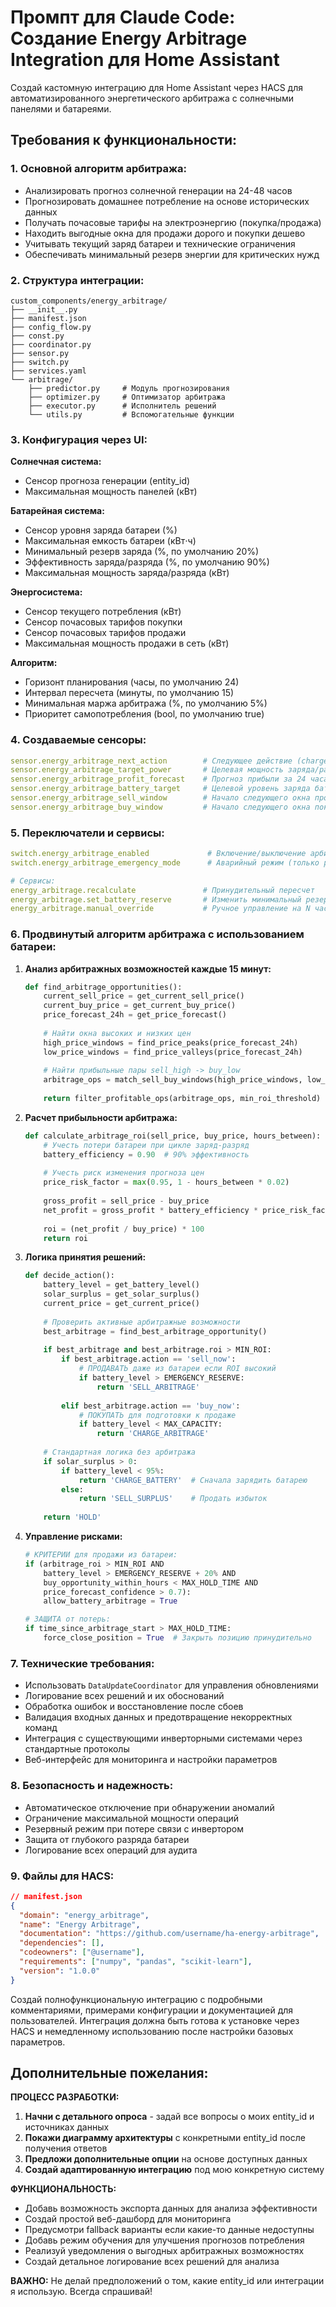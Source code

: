 # Промпт для Claude Code: Создание Energy Arbitrage Integration для Home Assistant

Создай кастомную интеграцию для Home Assistant через HACS для автоматизированного энергетического арбитража с солнечными панелями и батареями.

## Требования к функциональности:

### 1. Основной алгоритм арбитража:
- Анализировать прогноз солнечной генерации на 24-48 часов
- Прогнозировать домашнее потребление на основе исторических данных
- Получать почасовые тарифы на электроэнергию (покупка/продажа)
- Находить выгодные окна для продажи дорого и покупки дешево
- Учитывать текущий заряд батареи и технические ограничения
- Обеспечивать минимальный резерв энергии для критических нужд

### 2. Структура интеграции:

```
custom_components/energy_arbitrage/
├── __init__.py
├── manifest.json
├── config_flow.py
├── const.py
├── coordinator.py
├── sensor.py
├── switch.py
├── services.yaml
└── arbitrage/
    ├── predictor.py     # Модуль прогнозирования
    ├── optimizer.py     # Оптимизатор арбитража
    ├── executor.py      # Исполнитель решений
    └── utils.py         # Вспомогательные функции
```

### 3. Конфигурация через UI:

**Солнечная система:**
- Сенсор прогноза генерации (entity_id)
- Максимальная мощность панелей (кВт)

**Батарейная система:**
- Сенсор уровня заряда батареи (%)
- Максимальная емкость батареи (кВт⋅ч)
- Минимальный резерв заряда (%, по умолчанию 20%)
- Эффективность заряда/разряда (%, по умолчанию 90%)
- Максимальная мощность заряда/разряда (кВт)

**Энергосистема:**
- Сенсор текущего потребления (кВт)
- Сенсор почасовых тарифов покупки
- Сенсор почасовых тарифов продажи
- Максимальная мощность продажи в сеть (кВт)

**Алгоритм:**
- Горизонт планирования (часы, по умолчанию 24)
- Интервал пересчета (минуты, по умолчанию 15)
- Минимальная маржа арбитража (%, по умолчанию 5%)
- Приоритет самопотребления (bool, по умолчанию true)

### 4. Создаваемые сенсоры:

```yaml
sensor.energy_arbitrage_next_action        # Следующее действие (charge/discharge/hold)
sensor.energy_arbitrage_target_power       # Целевая мощность заряда/разряда
sensor.energy_arbitrage_profit_forecast    # Прогноз прибыли за 24 часа
sensor.energy_arbitrage_battery_target     # Целевой уровень заряда батареи
sensor.energy_arbitrage_sell_window        # Начало следующего окна продажи
sensor.energy_arbitrage_buy_window         # Начало следующего окна покупки
```

### 5. Переключатели и сервисы:

```yaml
switch.energy_arbitrage_enabled             # Включение/выключение арбитража
switch.energy_arbitrage_emergency_mode      # Аварийный режим (только резерв)

# Сервисы:
energy_arbitrage.recalculate               # Принудительный пересчет
energy_arbitrage.set_battery_reserve       # Изменить минимальный резерв
energy_arbitrage.manual_override           # Ручное управление на N часов
```

### 6. Продвинутый алгоритм арбитража с использованием батареи:

1. **Анализ арбитражных возможностей каждые 15 минут:**
   ```python
   def find_arbitrage_opportunities():
       current_sell_price = get_current_sell_price()
       current_buy_price = get_current_buy_price()
       price_forecast_24h = get_price_forecast()
       
       # Найти окна высоких и низких цен
       high_price_windows = find_price_peaks(price_forecast_24h)
       low_price_windows = find_price_valleys(price_forecast_24h)
       
       # Найти прибыльные пары sell_high -> buy_low
       arbitrage_ops = match_sell_buy_windows(high_price_windows, low_price_windows)
       
       return filter_profitable_ops(arbitrage_ops, min_roi_threshold)
   ```

2. **Расчет прибыльности арбитража:**
   ```python
   def calculate_arbitrage_roi(sell_price, buy_price, hours_between):
       # Учесть потери батареи при цикле заряд-разряд
       battery_efficiency = 0.90  # 90% эффективность
       
       # Учесть риск изменения прогноза цен
       price_risk_factor = max(0.95, 1 - hours_between * 0.02)
       
       gross_profit = sell_price - buy_price
       net_profit = gross_profit * battery_efficiency * price_risk_factor
       
       roi = (net_profit / buy_price) * 100
       return roi
   ```

3. **Логика принятия решений:**
   ```python
   def decide_action():
       battery_level = get_battery_level()
       solar_surplus = get_solar_surplus()
       current_price = get_current_price()
       
       # Проверить активные арбитражные возможности
       best_arbitrage = find_best_arbitrage_opportunity()
       
       if best_arbitrage and best_arbitrage.roi > MIN_ROI:
           if best_arbitrage.action == 'sell_now':
               # ПРОДАВАТЬ даже из батареи если ROI высокий
               if battery_level > EMERGENCY_RESERVE:
                   return 'SELL_ARBITRAGE'
           
           elif best_arbitrage.action == 'buy_now':
               # ПОКУПАТЬ для подготовки к продаже
               if battery_level < MAX_CAPACITY:
                   return 'CHARGE_ARBITRAGE'
       
       # Стандартная логика без арбитража
       if solar_surplus > 0:
           if battery_level < 95%:
               return 'CHARGE_BATTERY'  # Сначала зарядить батарею
           else:
               return 'SELL_SURPLUS'    # Продать избыток
       
       return 'HOLD'
   ```

4. **Управление рисками:**
   ```python
   # КРИТЕРИИ для продажи из батареи:
   if (arbitrage_roi > MIN_ROI AND 
       battery_level > EMERGENCY_RESERVE + 20% AND
       buy_opportunity_within_hours < MAX_HOLD_TIME AND
       price_forecast_confidence > 0.7):
       allow_battery_arbitrage = True
   
   # ЗАЩИТА от потерь:
   if time_since_arbitrage_start > MAX_HOLD_TIME:
       force_close_position = True  # Закрыть позицию принудительно
   ```

### 7. Технические требования:

- Использовать `DataUpdateCoordinator` для управления обновлениями
- Логирование всех решений и их обоснований
- Обработка ошибок и восстановление после сбоев  
- Валидация входных данных и предотвращение некорректных команд
- Интеграция с существующими инверторными системами через стандартные протоколы
- Веб-интерфейс для мониторинга и настройки параметров

### 8. Безопасность и надежность:

- Автоматическое отключение при обнаружении аномалий
- Ограничение максимальной мощности операций
- Резервный режим при потере связи с инвертором
- Защита от глубокого разряда батареи
- Логирование всех операций для аудита

### 9. Файлы для HACS:

```json
// manifest.json
{
  "domain": "energy_arbitrage",
  "name": "Energy Arbitrage",
  "documentation": "https://github.com/username/ha-energy-arbitrage",
  "dependencies": [],
  "codeowners": ["@username"],
  "requirements": ["numpy", "pandas", "scikit-learn"],
  "version": "1.0.0"
}
```

Создай полнофункциональную интеграцию с подробными комментариями, примерами конфигурации и документацией для пользователей. Интеграция должна быть готова к установке через HACS и немедленному использованию после настройки базовых параметров.

## Дополнительные пожелания:

**ПРОЦЕСС РАЗРАБОТКИ:**
1. **Начни с детального опроса** - задай все вопросы о моих entity_id и источниках данных
2. **Покажи диаграмму архитектуры** с конкретными entity_id после получения ответов
3. **Предложи дополнительные опции** на основе доступных данных
4. **Создай адаптированную интеграцию** под мою конкретную систему

**ФУНКЦИОНАЛЬНОСТЬ:**
- Добавь возможность экспорта данных для анализа эффективности
- Создай простой веб-дашборд для мониторинга
- Предусмотри fallback варианты если какие-то данные недоступны
- Добавь режим обучения для улучшения прогнозов потребления
- Реализуй уведомления о выгодных арбитражных возможностях
- Создай детальное логирование всех решений для анализа

**ВАЖНО:** Не делай предположений о том, какие entity_id или интеграции я использую. Всегда спрашивай!